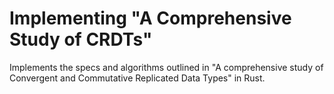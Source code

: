 # Implementing "A Comprehensive Study of CRDTs"

Implements the specs and algorithms outlined in "A comprehensive study of
Convergent and Commutative Replicated Data Types" in Rust.
